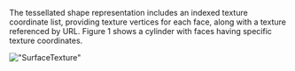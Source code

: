 ﻿The tessellated shape representation includes an indexed texture coordinate list, providing texture vertices for each face, along with a texture referenced by URL. Figure 1 shows a cylinder with faces having specific texture coordinates.

!["SurfaceTexture"](../../../../figures/examples/tessellation_texture_image.png "Figure 1 &mdash; Tessellation with textures")
